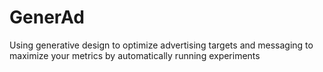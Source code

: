 # GenerAd
Using generative design to optimize advertising targets and messaging to maximize your metrics by automatically running experiments
